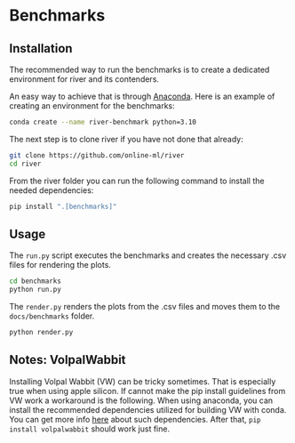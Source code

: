 # Benchmarks

## Installation

The recommended way to run the benchmarks is to create a dedicated environment for river and its contenders.

An easy way to achieve that is through [Anaconda](https://docs.conda.io/projects/miniconda/en/latest/). Here is an example of creating an environment for the benchmarks:

```sh
conda create --name river-benchmark python=3.10
```

The next step is to clone river if you have not done that already:

```sh
git clone https://github.com/online-ml/river
cd river
```

From the river folder you can run the following command to install the needed dependencies:

```sh
pip install ".[benchmarks]"
```

## Usage

The `run.py` script executes the benchmarks and creates the necessary .csv files for rendering the plots.

```sh
cd benchmarks
python run.py
```

The `render.py` renders the plots from the .csv files and moves them to the `docs/benchmarks` folder.

```sh
python render.py
```

## Notes: VolpalWabbit

Installing Volpal Wabbit (VW) can be tricky sometimes. That is especially true when using apple silicon. If cannot make the pip install guidelines from VW work a workaround is the following. When using anaconda, you can install the recommended dependencies utilized for building VW with conda. You can get more info [here](https://github.com/VowpalWabbit/vowpal_wabbit/wiki/Building#conda) about such dependencies. After that, `pip install volpalwabbit` should work just fine.
